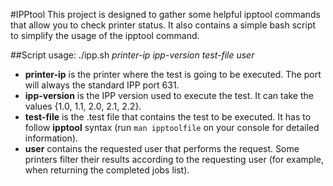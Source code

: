 #IPPtool
This project is designed to gather some helpful ipptool commands that allow you to check printer status. It also contains a simple bash script to simplify the usage of the ipptool command.

##Script usage:
./ipp.sh *printer-ip* *ipp-version* *test-file* *user*
* **printer-ip** is the printer where the test is going to be executed. The port will always the standard IPP port 631.
* **ipp-version** is the IPP version used to execute the test. It can take the values {1.0, 1.1, 2.0, 2.1, 2.2}.
* **test-file** is the .test file that contains the test to be executed. It has to follow **ipptool** syntax (run `man ipptoolfile` on your console for detailed information).
* **user** contains the requested user that performs the request. Some printers filter their results according to the requesting user (for example, when returning the completed jobs list).
